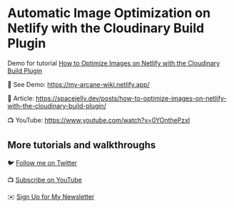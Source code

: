 # Automatic Image Optimization on Netlify with the Cloudinary Build Plugin

Demo for tutorial [How to Optimize Images on Netlify with the Cloudinary Build Plugin](https://www.youtube.com/watch?v=0YOnthePzxI)

🚀 See Demo: https://my-arcane-wiki.netlify.app/

📝 Article: https://spacejelly.dev/posts/how-to-optimize-images-on-netlify-with-the-cloudinary-build-plugin/

📺 YouTube: https://www.youtube.com/watch?v=0YOnthePzxI

## More tutorials and walkthroughs

🐦 [Follow me on Twitter](https://twitter.com/colbyfayock)

📺 [Subscribe on YouTube](https://www.youtube.com/colbyfayock)

✉️ [Sign Up for My Newsletter](https://colbyfayock.com/newsletter)
